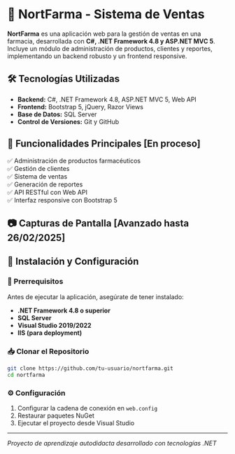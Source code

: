 # 💊 NortFarma - Sistema de Ventas

**NortFarma** es una aplicación web para la gestión de ventas en una farmacia, desarrollada con **C#, .NET Framework 4.8 y ASP.NET MVC 5**. Incluye un módulo de administración de productos, clientes y reportes, implementando un backend robusto y un frontend responsive.

## 🛠️ Tecnologías Utilizadas

* **Backend:** C#, .NET Framework 4.8, ASP.NET MVC 5, Web API
* **Frontend:** Bootstrap 5, jQuery, Razor Views
* **Base de Datos:** SQL Server
* **Control de Versiones:** Git y GitHub

## 🎯 Funcionalidades Principales [En proceso]

✅ Administración de productos farmacéuticos  
✅ Gestión de clientes  
✅ Sistema de ventas  
✅ Generación de reportes  
✅ API RESTful con Web API  
✅ Interfaz responsive con Bootstrap 5

## 📷 Capturas de Pantalla [Avanzado hasta 26/02/2025]


## 🚀 Instalación y Configuración

### 📌 Prerrequisitos
Antes de ejecutar la aplicación, asegúrate de tener instalado:

* **.NET Framework 4.8 o superior**
* **SQL Server**
* **Visual Studio 2019/2022**
* **IIS (para deployment)**

### 📥 Clonar el Repositorio

```bash
git clone https://github.com/tu-usuario/nortfarma.git
cd nortfarma
```

### ⚙️ Configuración

1. Configurar la cadena de conexión en `web.config`
2. Restaurar paquetes NuGet
3. Ejecutar el proyecto desde Visual Studio

---

*Proyecto de aprendizaje autodidacta desarrollado con tecnologías .NET*
